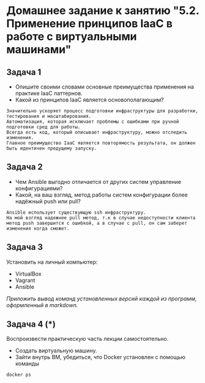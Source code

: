 # Домашнее задание к занятию "5.2. Применение принципов IaaC в работе с виртуальными машинами"


## Задача 1

- Опишите своими словами основные преимущества применения на практике IaaC паттернов.
- Какой из принципов IaaC является основополагающим?

```
Значительно ускоряет процесс подготовки инфраструктуры для разработки, тестирования и масштабирования.
Автоматизация, которая исключает проблемы с ошибками при ручной подготовки сред для работы.
Всегда есть код, который описывает инфраструктуру, можно отследить изменения.
Главное преимущество IaaC является повторямость результата, он должен быть идентичен предущему запуску.
```

## Задача 2

- Чем Ansible выгодно отличается от других систем управление конфигурациями?
- Какой, на ваш взгляд, метод работы систем конфигурации более надёжный push или pull?

```
Ansible использует существующую ssh инфраструктуру.
На мой взгляд надежнее pull метод, т.к в случае недоступности клиента метод push завершится с ошибкой, а в случае с pull, он сам заберет изменения когда сможет.
```

## Задача 3

Установить на личный компьютер:

- VirtualBox
- Vagrant
- Ansible

*Приложить вывод команд установленных версий каждой из программ, оформленный в markdown.*

## Задача 4 (*)

Воспроизвести практическую часть лекции самостоятельно.

- Создать виртуальную машину.
- Зайти внутрь ВМ, убедиться, что Docker установлен с помощью команды
```
docker ps
```
